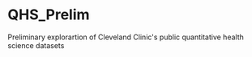 # QHS_Prelim
Preliminary explorartion of Cleveland Clinic's public quantitative health science datasets
